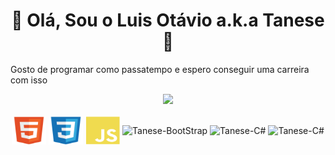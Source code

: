 <h1 align="center">👋 Olá, Sou o Luis Otávio a.k.a Tanese 👋</h1>

<p>Gosto de programar como passatempo e espero conseguir uma carreira com isso</p>

<div align="center">
    <a href="https://github.com/Luis-Tanese">
  <img height="165em" src="https://github-readme-stats.vercel.app/api?username=Luis-Tanese&show_icons=true&theme=tokyonight&count_private=true&include_all_commits=true/>
  <img height="165em" src="https://github-readme-stats.vercel.app/api/top-langs/?username=Luis-Tanese&layout=compact&langs_count=7&theme=tokyonight"/>
    </a>
</div>

<div style="display: inline_block" align="center"><br>
  <img align="center" alt="Tanese-HTML" height="45" width="55" src="https://raw.githubusercontent.com/devicons/devicon/master/icons/html5/html5-original.svg">
  <img align="center" alt="Tanese-CSS" height="45" width="55" src="https://raw.githubusercontent.com/devicons/devicon/master/icons/css3/css3-original.svg">
  <img align="center" alt="Tanese-Js" height="45" width="55" src="https://raw.githubusercontent.com/devicons/devicon/master/icons/javascript/javascript-plain.svg">
  <img align="center" alt="Tanese-BootStrap" height="50" width="55" src="https://cdn.jsdelivr.net/gh/devicons/devicon/icons/bootstrap/bootstrap-original.svg">
  <img align="center" alt="Tanese-C#" height="45" width="50" src="https://cdn.jsdelivr.net/gh/devicons/devicon@latest/icons/csharp/csharp-original.svg">
      <img align="center" alt="Tanese-C#" height="50" width="50" src="https://cdn.discordapp.com/icons/578652868328947744/34d601c8494f10062f65ca76688f8e2f.webp">
</div>
